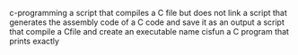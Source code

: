 c-programming
a script that compiles a C file but does not link
a script that generates the assembly code of a C code and save it as an output
a script that compile a Cfile and create an executable name cisfun
a C program that prints exactly
